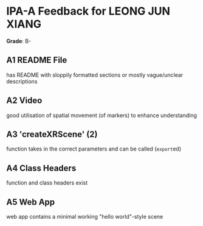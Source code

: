 # IPA-A Feedback for LEONG JUN XIANG
**Grade**: B-

## A1 README File

has README with sloppily formatted sections or mostly vague/unclear descriptions
## A2 Video 
good utilisation of spatial movement (of markers) to enhance understanding
## A3 'createXRScene' (2)
function takes in the correct parameters and can be called (`export`ed)
## A4 Class Headers
function and class headers exist
## A5 Web App
web app contains a minimal working "hello world"-style scene